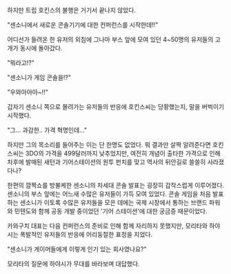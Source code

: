 하지만 트립 호킨스의 불행은 거기서 끝나지 않았다. 

"센소니에서 새로운 콘솔기기에 대한 컨퍼런스를 시작한데!!" 

어디선가 들려온 한 유저의 외침에 그나마 부스 앞에 모여 있던 4~50명의 유저들의 고개가 동시에 돌아갔다. 

"뭐라고!?" 

"센소니가 게임 콘솔을!?" 

"우와아아아~!!" 

갑자기 센소니 쪽으로 몰려가는 유저들의 반응에 호킨스씨는 당황했는지, 말을 버벅이기 시작했다. 

"그... 과감한.. 가격 혁명인데..." 

하지만 그의 목소리를 들어주는 이는 단 한명도 없었다. 뭐 결과만 살짝 알려준다면 호킨스씨는 3DO의 가격을 499달러까지 낮추었지만, 여전히 개념이 출타한 가격으로 인해 차후에 발매된 새턴과 기어스테이션의 원투 펀치를 맞고 역사의 뒤안길로 쓸쓸히 사라졌다나? 

한편의 깜짝쇼를 방불케한 센소니의 차세대 콘솔 발표는 굉장히 갑작스럽게 이루어졌다. 
센소니의 부스 앞에는 어느새 수많은 유저들이 가득 모여 있었다. 
콘솔 게임을 처음 발표하는 센소니가 이토록 수많은 유저들을 모은 데에는 국제 시장에서 통하는 브랜드 파워와 민텐도와 함께 공동 개발 중이었던 '기어 스테이션'에 대한 궁금증 때문이었다. 

카와구치 대표는 다음 컨퍼런스의 준비로 인해 함께 자리하지 못했지만, 모리타와 하야시는 폭발적인 유저들의 반응에 어리둥절한 표정을 지었다. 

"센소니가 게이머들에게 이렇게 인기 있는 회사였나요?" 

모리타의 질문에 하야시가 무대를 바라보며 대답했다. 